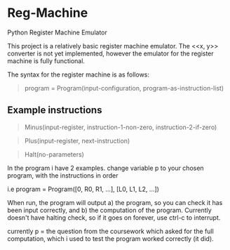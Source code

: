 # Reg-Machine
Python Register Machine Emulator

This project is a relatively basic register machine emulator. The <<x, y>> converter is not yet implemented, however the emulator for the register machine is fully functional.

The syntax for the register machine is as follows:

> program = Program(input-configuration, program-as-instruction-list)

## Example instructions
> Minus(input-register, instruction-1-non-zero, instruction-2-if-zero)

> Plus(input-register, next-instruction)

> Halt(no-parameters)

In the program i have 2 examples. change variable p to your chosen program, with the instructions in order 

i.e program = Program([0, R0, R1, ...], [L0, L1, L2, ...])

When run, the program will output a) the program, so you can check it has been input correctly, and b) the computation of the program. Currently doesn't have halting check, so if it goes on forever, use ctrl-c to interrupt.

currently p = the question from the coursework which asked for the full computation, which i used to test the program worked correctly (it did).

